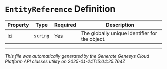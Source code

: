 # `EntityReference` Definition

| Property | Type | Required | Description |
|----------|------|----------|-------------|
| id | `string` | Yes | The globally unique identifier for the object. |

---

*This file was automatically generated by the Generate Genesys Cloud Platform API classes utility on 2025-04-24T15:04:25.764Z*